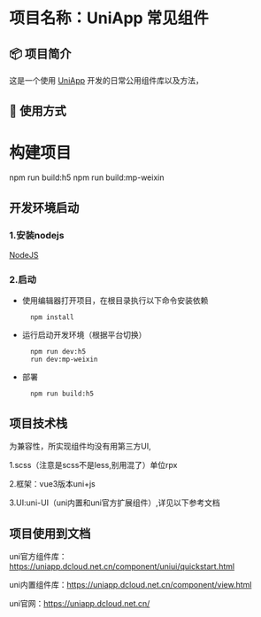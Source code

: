 # 项目名称：UniApp 常见组件

## 📦 项目简介

这是一个使用 [UniApp](https://uniapp.dcloud.io/) 开发的日常公用组件库以及方法，

## 🚀 使用方式

# 构建项目
npm run build:h5
npm run build:mp-weixin

## 开发环境启动

### 1.安装nodejs

[NodeJS](https://nodejs.org/)

### 2.启动

- 使用编辑器打开项目，在根目录执行以下命令安装依赖

  ```
	npm install
  ```

- 运行启动开发环境（根据平台切换）

  ```
	npm run dev:h5
	run dev:mp-weixin
  ```

- 部署

  ```
	npm run build:h5
  ```


## 项目技术栈
为兼容性，所实现组件均没有用第三方UI,

 1.scss（注意是scss不是less,别用混了）单位rpx 

 2.框架：vue3版本uni+js

 3.UI:uni-UI（uni内置和uni官方扩展组件）,详见以下参考文档

## 项目使用到文档

uni官方组件库：https://uniapp.dcloud.net.cn/component/uniui/quickstart.html

uni内置组件库：https://uniapp.dcloud.net.cn/component/view.html

uni官网：https://uniapp.dcloud.net.cn/
